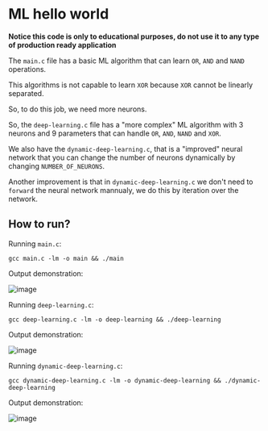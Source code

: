 # ML hello world

**Notice this code is only to educational purposes, do not use it to any type of production ready application**

The `main.c` file has a basic ML algorithm that can learn `OR`, `AND` and `NAND` operations.

This algorithms is not capable to learn `XOR` because `XOR` cannot be linearly separated.

So, to do this job, we need more neurons.

So, the `deep-learning.c` file has a "more complex" ML algorithm with 3 neurons and 9 parameters that can handle `OR`, `AND`, `NAND` and `XOR`.

We also have the `dynamic-deep-learning.c`, that is a "improved" neural network that you can change the number of neurons dynamically by changing `NUMBER_OF_NEURONS`.

Another improvement is that in `dynamic-deep-learning.c` we don't need to `forward` the neural network mannualy, we do this by iteration over the network.

## How to run?

Running `main.c`:

```shell
gcc main.c -lm -o main && ./main
```

Output demonstration:

![image](https://github.com/marcos-venicius/ML-hello-world/assets/94018427/5d0aef19-9439-4717-9147-9aea26b308c2)

Running `deep-learning.c`:

```shell
gcc deep-learning.c -lm -o deep-learning && ./deep-learning
```

Output demonstration:

![image](https://github.com/marcos-venicius/ML-hello-world/assets/94018427/80b88e85-910c-4c4f-bfbe-528f66eb1776)

Running `dynamic-deep-learning.c`:

```shell
gcc dynamic-deep-learning.c -lm -o dynamic-deep-learning && ./dynamic-deep-learning
```

Output demonstration:

![image](https://github.com/marcos-venicius/ML-hello-world/assets/94018427/5cbb37f5-9b5f-4eaa-ac1a-cb9c8576c3ca)

